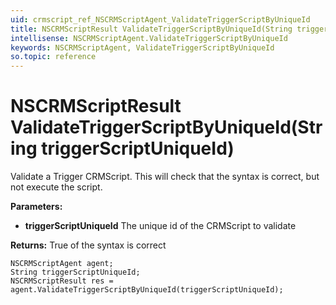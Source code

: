 ```yaml
---
uid: crmscript_ref_NSCRMScriptAgent_ValidateTriggerScriptByUniqueId
title: NSCRMScriptResult ValidateTriggerScriptByUniqueId(String triggerScriptUniqueId)
intellisense: NSCRMScriptAgent.ValidateTriggerScriptByUniqueId
keywords: NSCRMScriptAgent, ValidateTriggerScriptByUniqueId
so.topic: reference
---
```


# NSCRMScriptResult ValidateTriggerScriptByUniqueId(String triggerScriptUniqueId)

Validate a Trigger CRMScript. This will check that the syntax is correct, but not execute the script.

**Parameters:**
 - **triggerScriptUniqueId** The unique id of the CRMScript to validate

**Returns:** True of the syntax is correct

```crmscript
NSCRMScriptAgent agent;
String triggerScriptUniqueId;
NSCRMScriptResult res = agent.ValidateTriggerScriptByUniqueId(triggerScriptUniqueId);
```

